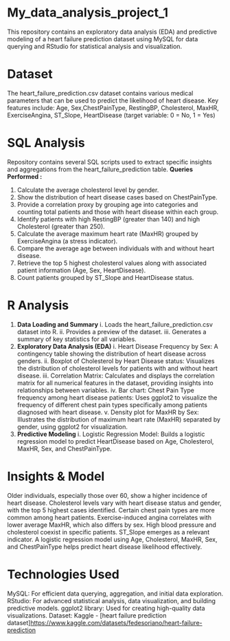 # My_data_analysis_project_1
This repository contains an exploratory data analysis (EDA) and predictive modeling of a heart failure prediction dataset using MySQL for data querying and RStudio for statistical analysis and visualization.

# Dataset
The heart_failure_prediction.csv dataset contains various medical parameters that can be used to predict the likelihood of heart disease. Key features include:
Age, Sex,ChestPainType, RestingBP, Cholesterol, MaxHR, ExerciseAngina, ST_Slope, HeartDisease (target variable: 0 = No, 1 = Yes)

# SQL Analysis
Repository contains several SQL scripts used to extract specific insights and aggregations from the heart_failure_prediction table.
**Queries Performed :**
1. Calculate the average cholesterol level by gender.
2. Show the distribution of heart disease cases based on ChestPainType.
3. Provide a correlation proxy by grouping age into categories and counting total patients and those with heart disease within each group.
4. Identify patients with high RestingBP (greater than 140) and high Cholesterol (greater than 250).
5. Calculate the average maximum heart rate (MaxHR) grouped by ExerciseAngina (a stress indicator).
6. Compare the average age between individuals with and without heart disease.
7. Retrieve the top 5 highest cholesterol values along with associated patient information (Age, Sex, HeartDisease).
8. Count patients grouped by ST_Slope and HeartDisease status.

# R Analysis
1. **Data Loading and Summary**
  i. Loads the heart_failure_prediction.csv dataset into R.
  ii. Provides a preview of the dataset.
  iii. Generates a summary of key statistics for all variables.
2. **Exploratory Data Analysis (EDA)**
  i. Heart Disease Frequency by Sex: A contingency table showing the distribution of heart disease across genders.
  ii. Boxplot of Cholesterol by Heart Disease status: Visualizes the distribution of cholesterol levels for patients with and without heart disease.
  iii. Correlation Matrix: Calculates and displays the correlation matrix for all numerical features in the dataset, providing insights into relationships between variables.
  iv. Bar chart: Chest Pain Type frequency among heart disease patients: Uses ggplot2 to visualize the frequency of different chest pain types specifically among patients                     diagnosed with heart disease.
  v. Density plot for MaxHR by Sex: Illustrates the distribution of maximum heart rate (MaxHR) separated by gender, using ggplot2 for visualization.
3. **Predictive Modeling**
   i. Logistic Regression Model: Builds a logistic regression model to predict HeartDisease based on Age, Cholesterol, MaxHR, Sex, and ChestPainType.

# Insights & Model
Older individuals, especially those over 60, show a higher incidence of heart disease. Cholesterol levels vary with heart disease status and gender, with the top 5 highest cases identified. Certain chest pain types are more common among heart patients. Exercise-induced angina correlates with lower average MaxHR, which also differs by sex. High blood pressure and cholesterol coexist in specific patients. ST_Slope emerges as a relevant indicator. A logistic regression model using Age, Cholesterol, MaxHR, Sex, and ChestPainType helps predict heart disease likelihood effectively.

# Technologies Used
MySQL: For efficient data querying, aggregation, and initial data exploration.
RStudio: For advanced statistical analysis, data visualization, and building predictive models.
        ggplot2 library: Used for creating high-quality data visualizations.
Dataset: Kaggle - [heart failure prediction dataset]https://www.kaggle.com/datasets/fedesoriano/heart-failure-prediction



